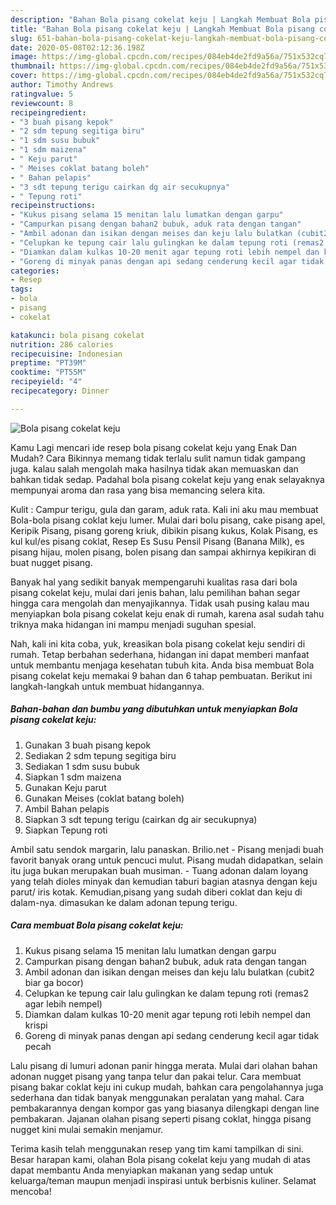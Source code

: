 ```yaml
---
description: "Bahan Bola pisang cokelat keju | Langkah Membuat Bola pisang cokelat keju Yang Sempurna"
title: "Bahan Bola pisang cokelat keju | Langkah Membuat Bola pisang cokelat keju Yang Sempurna"
slug: 651-bahan-bola-pisang-cokelat-keju-langkah-membuat-bola-pisang-cokelat-keju-yang-sempurna
date: 2020-05-08T02:12:36.198Z
image: https://img-global.cpcdn.com/recipes/084eb4de2fd9a56a/751x532cq70/bola-pisang-cokelat-keju-foto-resep-utama.jpg
thumbnail: https://img-global.cpcdn.com/recipes/084eb4de2fd9a56a/751x532cq70/bola-pisang-cokelat-keju-foto-resep-utama.jpg
cover: https://img-global.cpcdn.com/recipes/084eb4de2fd9a56a/751x532cq70/bola-pisang-cokelat-keju-foto-resep-utama.jpg
author: Timothy Andrews
ratingvalue: 5
reviewcount: 8
recipeingredient:
- "3 buah pisang kepok"
- "2 sdm tepung segitiga biru"
- "1 sdm susu bubuk"
- "1 sdm maizena"
- " Keju parut"
- " Meises coklat batang boleh"
- " Bahan pelapis"
- "3 sdt tepung terigu cairkan dg air secukupnya"
- " Tepung roti"
recipeinstructions:
- "Kukus pisang selama 15 menitan lalu lumatkan dengan garpu"
- "Campurkan pisang dengan bahan2 bubuk, aduk rata dengan tangan"
- "Ambil adonan dan isikan dengan meises dan keju lalu bulatkan (cubit2 biar ga bocor)"
- "Celupkan ke tepung cair lalu gulingkan ke dalam tepung roti (remas2 agar lebih nempel)"
- "Diamkan dalam kulkas 10-20 menit agar tepung roti lebih nempel dan krispi"
- "Goreng di minyak panas dengan api sedang cenderung kecil agar tidak pecah"
categories:
- Resep
tags:
- bola
- pisang
- cokelat

katakunci: bola pisang cokelat 
nutrition: 286 calories
recipecuisine: Indonesian
preptime: "PT39M"
cooktime: "PT55M"
recipeyield: "4"
recipecategory: Dinner

---
```



![Bola pisang cokelat keju](https://img-global.cpcdn.com/recipes/084eb4de2fd9a56a/751x532cq70/bola-pisang-cokelat-keju-foto-resep-utama.jpg)

Kamu Lagi mencari ide resep bola pisang cokelat keju yang Enak Dan Mudah? Cara Bikinnya memang tidak terlalu sulit namun tidak gampang juga. kalau salah mengolah maka hasilnya tidak akan memuaskan dan bahkan tidak sedap. Padahal bola pisang cokelat keju yang enak selayaknya mempunyai aroma dan rasa yang bisa memancing selera kita.

Kulit : Campur terigu, gula dan garam, aduk rata. Kali ini aku mau membuat Bola-bola pisang coklat keju lumer. Mulai dari bolu pisang, cake pisang apel, Keripik Pisang, pisang goreng kriuk, dibikin pisang kukus, Kolak Pisang, es kul kul/es pisang coklat, Resep Es Susu Pensil Pisang (Banana Milk), es pisang hijau, molen pisang, bolen pisang dan sampai akhirnya kepikiran di buat nugget pisang.

Banyak hal yang sedikit banyak mempengaruhi kualitas rasa dari bola pisang cokelat keju, mulai dari jenis bahan, lalu pemilihan bahan segar hingga cara mengolah dan menyajikannya. Tidak usah pusing kalau mau menyiapkan bola pisang cokelat keju enak di rumah, karena asal sudah tahu triknya maka hidangan ini mampu menjadi suguhan spesial.


Nah, kali ini kita coba, yuk, kreasikan bola pisang cokelat keju sendiri di rumah. Tetap berbahan sederhana, hidangan ini dapat memberi manfaat untuk membantu menjaga kesehatan tubuh kita. Anda bisa membuat Bola pisang cokelat keju memakai 9 bahan dan 6 tahap pembuatan. Berikut ini langkah-langkah untuk membuat hidangannya.

<!--inarticleads1-->

##### Bahan-bahan dan bumbu yang dibutuhkan untuk menyiapkan Bola pisang cokelat keju:

1. Gunakan 3 buah pisang kepok
1. Sediakan 2 sdm tepung segitiga biru
1. Sediakan 1 sdm susu bubuk
1. Siapkan 1 sdm maizena
1. Gunakan  Keju parut
1. Gunakan  Meises (coklat batang boleh)
1. Ambil  Bahan pelapis
1. Siapkan 3 sdt tepung terigu (cairkan dg air secukupnya)
1. Siapkan  Tepung roti


Ambil satu sendok margarin, lalu panaskan. Brilio.net - Pisang menjadi buah favorit banyak orang untuk pencuci mulut. Pisang mudah didapatkan, selain itu juga bukan merupakan buah musiman. - Tuang adonan dalam loyang yang telah dioles minyak dan kemudian taburi bagian atasnya dengan keju parut/ iris kotak. Kemudian,pisang yang sudah diberi coklat dan keju di dalam-nya. dimasukan ke dalam adonan tepung terigu. 

<!--inarticleads2-->

##### Cara membuat Bola pisang cokelat keju:

1. Kukus pisang selama 15 menitan lalu lumatkan dengan garpu
1. Campurkan pisang dengan bahan2 bubuk, aduk rata dengan tangan
1. Ambil adonan dan isikan dengan meises dan keju lalu bulatkan (cubit2 biar ga bocor)
1. Celupkan ke tepung cair lalu gulingkan ke dalam tepung roti (remas2 agar lebih nempel)
1. Diamkan dalam kulkas 10-20 menit agar tepung roti lebih nempel dan krispi
1. Goreng di minyak panas dengan api sedang cenderung kecil agar tidak pecah


Lalu pisang di lumuri adonan panir hingga merata. Mulai dari olahan bahan adonan nugget pisang yang tanpa telur dan pakai telur. Cara membuat pisang bakar coklat keju ini cukup mudah, bahkan cara pengolahannya juga sederhana dan tidak banyak menggunakan peralatan yang mahal. Cara pembakarannya dengan kompor gas yang biasanya dilengkapi dengan line pembakaran. Jajanan olahan pisang seperti pisang coklat, hingga pisang nugget kini mulai semakin menjamur. 

Terima kasih telah menggunakan resep yang tim kami tampilkan di sini. Besar harapan kami, olahan Bola pisang cokelat keju yang mudah di atas dapat membantu Anda menyiapkan makanan yang sedap untuk keluarga/teman maupun menjadi inspirasi untuk berbisnis kuliner. Selamat mencoba!
